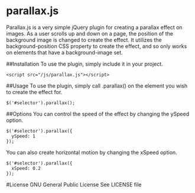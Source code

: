 # parallax.js

Parallax.js is a very simple jQuery plugin for creating a parallax effect on images. As a user scrolls up and down on a page, the 
position of the background image is changed to create the effect. It utilizes the background-position CSS property
to create the effect, and so only works on elements that have a background-image set.

##Installation
To use the plugin, simply include it in your project.

```
<script src="/js/parallax.js"></script>
```

##Usage
To use the plugin, simply call .parallax() on the element you wish to create the effect for.

```
$('#selector').parallax();
```

##Options
You can control the speed of the effect by changing the ySpeed option.

```
$('#selector').parallax({
  ySpeed: 1
});
```

You can also create horizontal motion by changing the xSpeed option.

```
$('#selector').parallax({
  xSpeed: 0.2
});
```

#License
GNU General Public License
See LICENSE file
